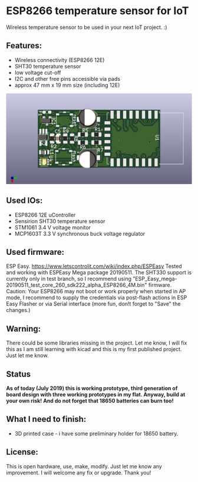 # ESP8266 temperature sensor for IoT
Wireless temperature sensor to be used in your next IoT project. :) 

## Features:
- Wireless connectivity (ESP8266 12E)
- SHT30 temperature sensor
- low voltage cut-off
- I2C and other free pins accessible via pads
- approx 47 mm x 19 mm size (including 12E)

![ESP8266 Temp Sensor v 1.3](https://raw.githubusercontent.com/halicek/esp8266-temp-sensor/master/iot-pcb-front.png)

## Used IOs:
- ESP8266 12E uController
- Sensirion SHT30 temperature sensor
- STM1061 3.4 V voltage monitor
- MCP1603T 3.3 V synchronous buck voltage regulator

## Used firmware:
ESP Easy. https://www.letscontrolit.com/wiki/index.php/ESPEasy Tested and working with ESPEasy Mega package 20190511. The SHT330 support is currently only in test branch, so I recommend using "ESP_Easy_mega-20190511_test_core_260_sdk222_alpha_ESP8266_4M.bin" firmware. Caution: Your ESP8266 may not boot or work properly when started in AP mode, I recommend to supply the credentials via post-flash actions in ESP Easy Flasher or via Serial interface (more fun, don!t forget to "Save" the changes.)

## Warning:
There could be some libraries missing in the project. Let me know, I will fix this as I am still learning with kicad and this is my first published project. Just let me know.

## Status

**As of today (July 2019) this is working prototype, third generation of board design with three working prototypes in my flat. Anyway, build at your own risk! And do not forget that 18650 batteries can burn too!**

## What I need to finish:
- 3D printed case - i have some preliminary holder for 18650 battery.

## License:
This is open hardware, use, make, modify. Just let me know any improvement. I will welcome any fix or upgrade. Thank you!
